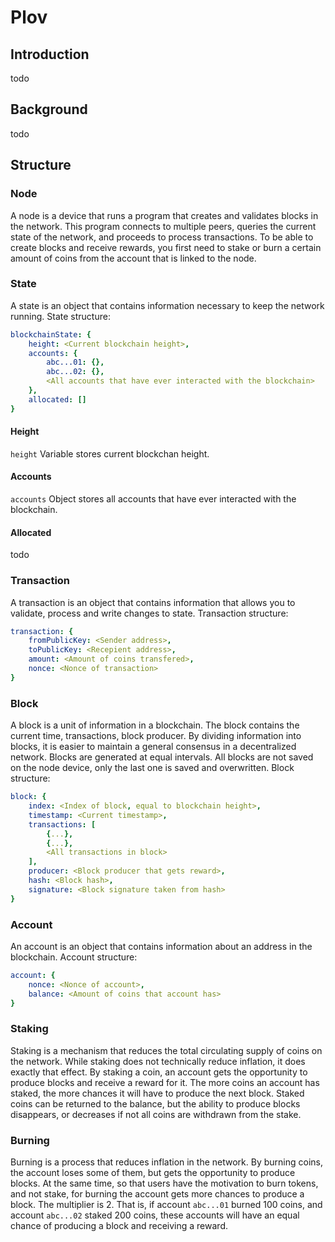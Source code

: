 # Plov
## Introduction
todo

## Background
todo

## Structure
### Node
A node is a device that runs a program that creates and validates blocks in the network.
This program connects to multiple peers, queries the current state of the network, and proceeds to process transactions.
To be able to create blocks and receive rewards, you first need to stake or burn a certain amount of coins from the account that is linked to the node.

### State
A state is an object that contains information necessary to keep the network running.
State structure:
```yaml
blockchainState: {
    height: <Current blockchain height>,
    accounts: {
        abc...01: {},
        abc...02: {},
        <All accounts that have ever interacted with the blockchain>
    },
    allocated: []
}
```
#### Height
`height` Variable stores current blockchan height.
#### Accounts
`accounts` Object stores all accounts that have ever interacted with the blockchain.
#### Allocated
todo
### Transaction
A transaction is an object that contains information that allows you to validate, process and write changes to state.
Transaction structure:
```yaml
transaction: {
    fromPublicKey: <Sender address>,
    toPublicKey: <Recepient address>,
    amount: <Amount of coins transfered>,
    nonce: <Nonce of transaction>
}
```
### Block
A block is a unit of information in a blockchain. The block contains the current time, transactions, block producer. By dividing information into blocks, it is easier to maintain a general consensus in a decentralized network.
Blocks are generated at equal intervals. All blocks are not saved on the node device, only the last one is saved and overwritten.
Block structure:
```yaml
block: {
    index: <Index of block, equal to blockchain height>,
    timestamp: <Current timestamp>,
    transactions: [
        {...},
        {...},
        <All transactions in block>
    ],
    producer: <Block producer that gets reward>,
    hash: <Block hash>,
    signature: <Block signature taken from hash>
}
```
### Account
An account is an object that contains information about an address in the blockchain.
Account structure:
```yaml
account: {
    nonce: <Nonce of account>,
    balance: <Amount of coins that account has>
}
```
### Staking
Staking is a mechanism that reduces the total circulating supply of coins on the network.
While staking does not technically reduce inflation, it does exactly that effect.
By staking a coin, an account gets the opportunity to produce blocks and receive a reward for it.
The more coins an account has staked, the more chances it will have to produce the next block.
Staked coins can be returned to the balance, but the ability to produce blocks disappears, or decreases if not all coins are withdrawn from the stake.
### Burning
Burning is a process that reduces inflation in the network. By burning coins, the account loses some of them, but gets the opportunity to produce blocks. At the same time, so that users have the motivation to burn tokens, and not stake, for burning the account gets more chances to produce a block. The multiplier is 2.
That is, if account `abc...01` burned 100 coins, and account `abc...02` staked 200 coins, these accounts will have an equal chance of producing a block and receiving a reward.
